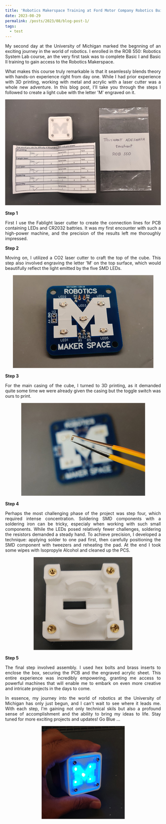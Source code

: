 ```yaml
---
title: 'Robotics Makerspace Training at Ford Motor Company Robotics Building'
date: 2023-08-29
permalink: /posts/2023/08/blog-post-1/
tags:
  - test
---
```


<p style="text-align: justify">
My second day at the University of Michigan marked the begnning of an exciting journey in the world of robotics. I enrolled in the ROB 550: Robotics System Lab course, an the very first task was to complete Basic I and Basic II training to gain access to the Robotics Makerspace.</p>

<p style="text-align: justify">
What makes this course truly remarkable is that it seamlessly blends theory with hands-on experience right from day one. While I had prior experience with 3D printing, working with metal and acrylic with a laser cutter was a whole new adventure. In this blog post, I'll take you through the steps I followed to create a light cube with the letter 'M' engraved on it.</p>

<p style="text-align: center">
<img src='/images/blogs/20230829/20230829_1.jpg'></p>

**Step 1**
<p style="text-align: justify">
First I use the Fablight laser cutter to create the connection lines for PCB containing LEDs and CR2032 battries. It was my first encounter with such a high-power machine, and the precision of the results left me thoroughly impressed.</p>

**Step 2**
<p style="text-align: justify">
Moving on, I utilized a CO2 laser cutter to craft the top of the cube. This step also involved engraving the letter 'M' on the top surface, which would beautifully reflect the light emitted by the five SMD LEDs.</p>

<p style="text-align: center">
<img src='/images/blogs/20230829/20230829_2.jpg'></p>

**Step 3**
<p style="text-align: justify">
For the main casing of the cube, I turned to 3D printing, as it demanded quite some time we were already given the casing but the toggle switch was ours to print.</p>

<p style="text-align: center">
<img src='/images/blogs/20230829/20230829_3.jpg'></p>

**Step 4**
<p style="text-align: justify">
Perhaps the most challenging phase of the project was step four, which required intense concentration. Soldering SMD components with a soldering iron can be tricky, especialy when working with such small components. While the LEDs posed relatively fewer challenges, soldering the resistors demanded a steady hand. To achieve precision, I developed a technique: applying solder to one pad first, then carefully positioning the SMD component with tweezers and reheating the pad. At the end I took some wipes with Isopropyle Alcohol and cleaned up the PCS.</p>

<p style="text-align: center">
<img src='/images/blogs/20230829/20230829_4.jpg'></p>

**Step 5**
<p style="text-align: justify">
The final step involved assembly. I used hex bolts and brass inserts to enclose the box, securing the PCB and the engraved acrylic sheet. This entire experience was incredibly empowering, granting me access to powerful machines that will enable me to embark on even more creative and intricate projects in the days to come.</p>

<p style="text-align: justify">
In essence, my journey into the world of robotics at the University of Michigan has only just begun, and I can't wait to see where it leads me. With each step, I'm gaining not only technical skils but also a profound sense of accomplishment and the ability to bring my ideas to life. Stay tuned for more exciting projects and updates! Go Blue ... </p>

<p style="text-align: center">
<img src='/images/blogs/20230829/20230829_5.jpg'></p>
